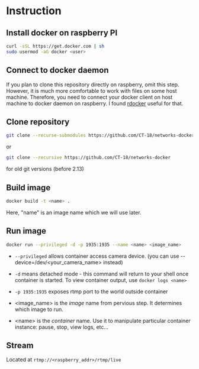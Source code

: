 # Instruction

## Install docker on raspberry PI

```bash
curl -sSL https://get.docker.com | sh
sudo usermod -aG docker <user>
```

## Connect to docker daemon

If you plan to clone this repository directly on raspberry, omit this step. However, it is
much more comfortable to work with files on some host machine. Therefore, you need to connect your docker client
on host machine to docker daemon on raspberry. I found [rdocker](https://github.com/dvddarias/rdocker) useful for that.

## Clone repository 

```bash
git clone --recurse-submodules https://github.com/CT-18/networks-docker
```

or

```bash
git clone --recursive https://github.com/CT-18/networks-docker
```
for old git versions (before 2.13)

## Build image

```bash
docker build -t <name> .
```

Here, "name" is an image name which we will use later.

## Run image

```bash
docker run --privileged -d -p 1935:1935 --name <name> <image_name>
```

* `--privileged` allows container access camera device. (you can use --device=/dev/<your_camera_name> instead)

* `-d` means detached mode - this command will return to your shell once container is started. To view container output, use `docker logs <name>`

* `-p 1935:1935` exposes rtmp port to the world outside container

* <image_name> is the *image* name from pervious step. It determines which image to run.

* \<name> is the *container* name. Use it to manipulate particular container instance: pause, stop, view logs, etc...

## Stream

Located at ```rtmp://<raspberry_addr>/rtmp/live```